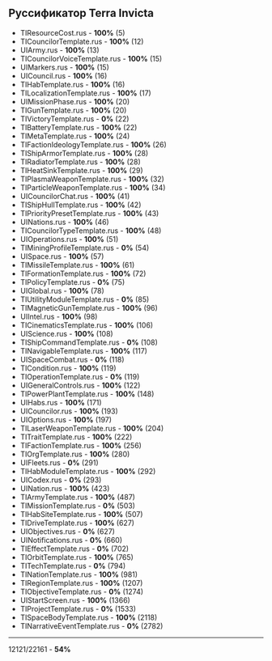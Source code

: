 Руссификатор Terra Invicta
---
- TIResourceCost.rus                                     - __100%__ (5)
- TICouncilorTemplate.rus                                - __100%__ (12)
- UIArmy.rus                                             - __100%__ (13)
- TICouncilorVoiceTemplate.rus                           - __100%__ (15)
- UIMarkers.rus                                          - __100%__ (15)
- UICouncil.rus                                          - __100%__ (16)
- TIHabTemplate.rus                                      - __100%__ (16)
- TILocalizationTemplate.rus                             - __100%__ (17)
- UIMissionPhase.rus                                     - __100%__ (20)
- TIGunTemplate.rus                                      - __100%__ (20)
- TIVictoryTemplate.rus                                  - __0%__ (22)
- TIBatteryTemplate.rus                                  - __100%__ (22)
- TIMetaTemplate.rus                                     - __100%__ (24)
- TIFactionIdeologyTemplate.rus                          - __100%__ (26)
- TIShipArmorTemplate.rus                                - __100%__ (28)
- TIRadiatorTemplate.rus                                 - __100%__ (28)
- TIHeatSinkTemplate.rus                                 - __100%__ (29)
- TIPlasmaWeaponTemplate.rus                             - __100%__ (32)
- TIParticleWeaponTemplate.rus                           - __100%__ (34)
- UICouncilorChat.rus                                    - __100%__ (41)
- TIShipHullTemplate.rus                                 - __100%__ (42)
- TIPriorityPresetTemplate.rus                           - __100%__ (43)
- UINations.rus                                          - __100%__ (46)
- TICouncilorTypeTemplate.rus                            - __100%__ (48)
- UIOperations.rus                                       - __100%__ (51)
- TIMiningProfileTemplate.rus                            - __0%__ (54)
- UISpace.rus                                            - __100%__ (57)
- TIMissileTemplate.rus                                  - __100%__ (61)
- TIFormationTemplate.rus                                - __100%__ (72)
- TIPolicyTemplate.rus                                   - __0%__ (75)
- UIGlobal.rus                                           - __100%__ (78)
- TIUtilityModuleTemplate.rus                            - __0%__ (85)
- TIMagneticGunTemplate.rus                              - __100%__ (96)
- UIIntel.rus                                            - __100%__ (98)
- TICinematicsTemplate.rus                               - __100%__ (106)
- UIScience.rus                                          - __100%__ (108)
- TIShipCommandTemplate.rus                              - __0%__ (108)
- TINavigableTemplate.rus                                - __100%__ (117)
- UISpaceCombat.rus                                      - __0%__ (118)
- TICondition.rus                                        - __100%__ (119)
- TIOperationTemplate.rus                                - __0%__ (119)
- UIGeneralControls.rus                                  - __100%__ (122)
- TIPowerPlantTemplate.rus                               - __100%__ (148)
- UIHabs.rus                                             - __100%__ (171)
- UICouncilor.rus                                        - __100%__ (193)
- UIOptions.rus                                          - __100%__ (197)
- TILaserWeaponTemplate.rus                              - __100%__ (204)
- TITraitTemplate.rus                                    - __100%__ (222)
- TIFactionTemplate.rus                                  - __100%__ (256)
- TIOrgTemplate.rus                                      - __100%__ (280)
- UIFleets.rus                                           - __0%__ (291)
- TIHabModuleTemplate.rus                                - __100%__ (292)
- UICodex.rus                                            - __0%__ (293)
- UINation.rus                                           - __100%__ (423)
- TIArmyTemplate.rus                                     - __100%__ (487)
- TIMissionTemplate.rus                                  - __0%__ (503)
- TIHabSiteTemplate.rus                                  - __100%__ (507)
- TIDriveTemplate.rus                                    - __100%__ (627)
- UIObjectives.rus                                       - __0%__ (627)
- UINotifications.rus                                    - __0%__ (660)
- TIEffectTemplate.rus                                   - __0%__ (702)
- TIOrbitTemplate.rus                                    - __100%__ (765)
- TITechTemplate.rus                                     - __0%__ (794)
- TINationTemplate.rus                                   - __100%__ (981)
- TIRegionTemplate.rus                                   - __100%__ (1207)
- TIObjectiveTemplate.rus                                - __0%__ (1274)
- UIStartScreen.rus                                      - __100%__ (1366)
- TIProjectTemplate.rus                                  - __0%__ (1533)
- TISpaceBodyTemplate.rus                                - __100%__ (2118)
- TINarrativeEventTemplate.rus                           - __0%__ (2782)
---
12121/22161                                               - __54%__
